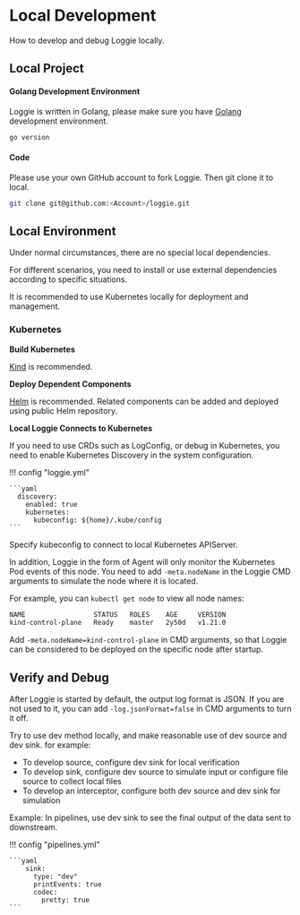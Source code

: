 # Local Development

How to develop and debug Loggie locally.


## Local Project

#### Golang Development Environment

Loggie is written in Golang, please make sure you have [Golang](https://go.dev/dl) development environment.

```bash
go version
```

#### Code
Please use your own GitHub account to fork Loggie. Then git clone it to local.

```bash
git clone git@github.com:<Account>/loggie.git
```

## Local Environment

Under normal circumstances, there are no special local dependencies.

For different scenarios, you need to install or use external dependencies according to specific situations.

It is recommended to use Kubernetes locally for deployment and management.

### Kubernetes

**Build Kubernetes**

[Kind](https://kind.sigs.k8s.io/docs/user/quick-start/) is recommended.

**Deploy Dependent Components**

[Helm](https://helm.sh/docs/intro/install/) is recommended. Related components can be added and deployed using public Helm repository.

**Local Loggie Connects to Kubernetes**

If you need to use CRDs such as LogConfig, or debug in Kubernetes, you need to enable Kubernetes Discovery in the system configuration.


!!! config  "loggie.yml"

    ```yaml
      discovery:
        enabled: true
        kubernetes:
          kubeconfig: ${home}/.kube/config
    ```

Specify kubeconfig to connect to local Kubernetes APIServer.

In addition, Loggie in the form of Agent will only monitor the Kubernetes Pod events of this node. You need to add `-meta.nodeName` in the Loggie CMD arguments to simulate the node where it is located.

For example, you can `kubectl get node` to view all node names:

```bash
NAME                 STATUS   ROLES    AGE     VERSION
kind-control-plane   Ready    master   2y50d   v1.21.0
```
Add `-meta.nodeName=kind-control-plane` in CMD arguments, so that Loggie can be considered to be deployed on the specific node after startup.

## Verify and Debug
After Loggie is started by default, the output log format is JSON. If you are not used to it, you can add `-log.jsonFormat=false` in CMD arguments to turn it off.

Try to use dev method locally, and make reasonable use of dev source and dev sink. for example:

- To develop source, configure dev sink for local verification
- To develop sink, configure dev source to simulate input or configure file source to collect local files
- To develop an interceptor, configure both dev source and dev sink for simulation

Example: In pipelines, use dev sink to see the final output of the data sent to downstream.

!!! config  "pipelines.yml"

    ```yaml
        sink:
          type: "dev"
          printEvents: true
          codec:
            pretty: true
    ```
